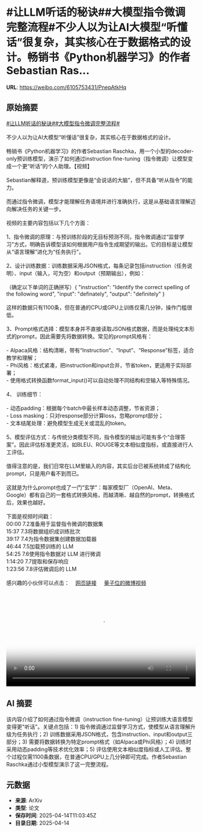 # #让LLM听话的秘诀##大模型指令微调完整流程#不少人以为让AI大模型“听懂话”很复杂，其实核心在于数据格式的设计。畅销书《Python机器学习》的作者Sebastian Ras...

**URL**: https://weibo.com/6105753431/PnepAtkHq

## 原始摘要

<a href="https://m.weibo.cn/search?containerid=231522type%3D1%26t%3D10%26q%3D%23%E8%AE%A9LLM%E5%90%AC%E8%AF%9D%E7%9A%84%E7%A7%98%E8%AF%80%23&amp;extparam=%23%E8%AE%A9LLM%E5%90%AC%E8%AF%9D%E7%9A%84%E7%A7%98%E8%AF%80%23" data-hide=""><span class="surl-text">#让LLM听话的秘诀#</span></a><a href="https://m.weibo.cn/search?containerid=231522type%3D1%26t%3D10%26q%3D%23%E5%A4%A7%E6%A8%A1%E5%9E%8B%E6%8C%87%E4%BB%A4%E5%BE%AE%E8%B0%83%E5%AE%8C%E6%95%B4%E6%B5%81%E7%A8%8B%23&amp;extparam=%23%E5%A4%A7%E6%A8%A1%E5%9E%8B%E6%8C%87%E4%BB%A4%E5%BE%AE%E8%B0%83%E5%AE%8C%E6%95%B4%E6%B5%81%E7%A8%8B%23" data-hide=""><span class="surl-text">#大模型指令微调完整流程#</span></a><br><br>不少人以为让AI大模型“听懂话”很复杂，其实核心在于数据格式的设计。<br><br>畅销书《Python机器学习》的作者Sebastian Raschka，用一个小型的decoder-only预训练模型，演示了如何通过instruction fine-tuning（指令微调）让模型变成一个更“听话”的个人助理。【视频】<br><br>Sebastian解释道，预训练模型更像是“会说话的大脑”，但不具备“听从指令”的能力。<br><br>而通过指令微调，模型才能理解任务语境并进行准确执行，这是从基础语言理解迈向解决任务的关键一步。<br><br>视频的主要内容包括以下几个方面：<br><br>1、指令微调的原理：与预训练阶段的无目标预测不同，指令微调通过“监督学习”方式，明确告诉模型该如何根据用户指令生成期望的输出。它的目标是让模型从“语言理解”进化为“任务执行”。<br><br>2、设计训练数据：训练数据采用JSON格式，每条记录包括instruction（任务说明）、input（输入，可为空）和output（预期输出），例如：<br><br>（确定以下单词的正确拼写）{ "instruction": "Identify the correct spelling of the following word", "input": "definately", "output": "definitely" }<br><br>这样的数据只有1100条，但在普通的CPU或GPU上训练仅需几分钟，操作门槛很低。<br><br>3、Prompt格式选择：模型本身并不直接读取JSON格式数据，而是处理纯文本形式的prompt，因此需要先将数据转换。常见的prompt风格有：<br><br>- Alpaca风格：结构清晰，带有“Instruction”、“Input”、“Response”标签，适合教学和理解；<br>- Phi风格：格式紧凑，把instruction和input合并，节省token，更适用于实际部署；<br>- 使用格式转换函数format_input()可以自动处理不同结构和空输入等特殊情况。<br><br>4、 训练细节：<br><br>- 动态padding：根据每个batch中最长样本动态调整，节省资源；<br>- Loss masking：只对response部分计算loss，忽略prompt部分；<br>- 文本结尾处理：避免模型生成无关或混乱的token。<br><br>5、模型评估方式：与传统分类模型不同，指令模型的输出可能有多个“合理答案”。因此评估标准更灵活，如BLEU、ROUGE等文本相似度指标，或直接进行人工评估。<br><br>值得注意的是，我们日常在LLM里输入的内容，其实后台已被系统转成了结构化prompt，只是用户看不到而已。<br><br>这就是为什么prompt也成了一门“玄学”：每家模型厂（OpenAI、Meta、Google）都有自己的一套格式转换风格，而越清晰、越自然的prompt，转换格式后，效果也越好。<br><br>下面是视频时间戳：<br>00:00 7.2准备用于监督指令微调的数据集<br>15:37 7.3将数据组织成训练批次<br>39:17 7.4为指令数据集创建数据加载器<br>46:44 7.5加载预训练的 LLM<br>54:25 7.6使用指令数据对 LLM 进行微调<br>1:14:20 7.7提取和保存响应<br>1:23:56 7.8评估微调后的 LLM<br><br>感兴趣的小伙伴可以点击：<a href="https://weibo.cn/sinaurl?u=https%3A%2F%2Fgithub.com%2Frasbt%2FLLMs-from-scratch%2Ftree%2Fmain%2Fch07" data-hide=""><span class="url-icon"><img style="width: 1rem;height: 1rem" src="https://h5.sinaimg.cn/upload/2015/09/25/3/timeline_card_small_web_default.png" referrerpolicy="no-referrer"></span><span class="surl-text">网页链接</span></a> <a href="https://video.weibo.com/show?fid=1034:5155347971899415" data-hide=""><span class="url-icon"><img style="width: 1rem;height: 1rem" src="https://h5.sinaimg.cn/upload/2015/09/25/3/timeline_card_small_video_default.png" referrerpolicy="no-referrer"></span><span class="surl-text">量子位的微博视频</span></a><br clear="both"><div style="clear: both"></div><video controls="controls" poster="https://tvax2.sinaimg.cn/orj480/006Fd7o3ly1i0geky3ni7j30zk0k0wfz.jpg" style="width: 100%"><source src="https://f.video.weibocdn.com/o0/0ys1Hygslx08nt0O9CX60104120kzzbA0E080.mp4?label=mp4_720p&amp;template=1280x720.25.0&amp;ori=0&amp;ps=1Cx9YB1mmR49jS&amp;Expires=1744632129&amp;ssig=vUYbpOrNhS&amp;KID=unistore,video"><source src="https://f.video.weibocdn.com/o0/wZm26BA9lx08nt0LxDao01041209K4yt0E040.mp4?label=mp4_hd&amp;template=852x480.25.0&amp;ori=0&amp;ps=1Cx9YB1mmR49jS&amp;Expires=1744632129&amp;ssig=xQMf4Lr0xl&amp;KID=unistore,video"><source src="https://f.video.weibocdn.com/o0/t8xTNPQ5lx08nt0GVcJa01041205Pvkl0E030.mp4?label=mp4_ld&amp;template=640x360.25.0&amp;ori=0&amp;ps=1Cx9YB1mmR49jS&amp;Expires=1744632129&amp;ssig=z4JorsiCIN&amp;KID=unistore,video"><p>视频无法显示，请前往<a href="https://video.weibo.com/show?fid=1034%3A5155347971899415" target="_blank" rel="noopener noreferrer">微博视频</a>观看。</p></video>

## AI 摘要

该内容介绍了如何通过指令微调（instruction fine-tuning）让预训练大语言模型变得更"听话"。关键点包括：1) 指令微调通过监督学习方式，使模型从语言理解升级为任务执行；2) 训练数据采用JSON格式，包含instruction、input和output三部分；3) 需要将数据转换为特定prompt格式（如Alpaca或Phi风格）；4) 训练时采用动态padding等技术优化效率；5) 评估使用文本相似度指标或人工评估。整个过程仅需1100条数据，在普通CPU/GPU上几分钟即可完成。作者Sebastian Raschka通过小型模型演示了这一完整流程。

## 元数据

- **来源**: ArXiv
- **类型**: 论文
- **保存时间**: 2025-04-14T11:03:45Z
- **目录日期**: 2025-04-14
